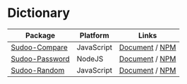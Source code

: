 # Dictionary

| Package                                                  | Platform   | Links                                                                            |
| -------------------------------------------------------- | ---------- | -------------------------------------------------------------------------------- |
| [Sudoo-Compare](//github.com/SudoDotDog/Sudoo-Compare)   | JavaScript | [Document](//compare.sudo.dog) / [NPM](//www.npmjs.com/package/@sudoo/compare)   |
| [Sudoo-Password](//github.com/SudoDotDog/Sudoo-Password) | NodeJS     | [Document](//password.sudo.dog) / [NPM](//www.npmjs.com/package/@sudoo/password) |
| [Sudoo-Random](//github.com/SudoDotDog/Sudoo-Random)     | JavaScript | [Document](//random.sudo.dog) / [NPM](//www.npmjs.com/package/@sudoo/random)     |
